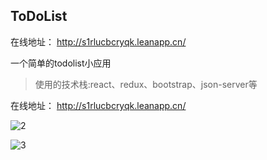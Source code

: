 ##  ToDoList

在线地址： http://s1rlucbcryqk.leanapp.cn/

一个简单的todolist小应用
> 使用的技术栈:react、redux、bootstrap、json-server等

在线地址： http://s1rlucbcryqk.leanapp.cn/

![2](https://github.com/wellssu0/react-todoList/blob/master/shots/2.gif)

![3](https://github.com/wellssu0/react-todoList/blob/master/shots/3.gif)
